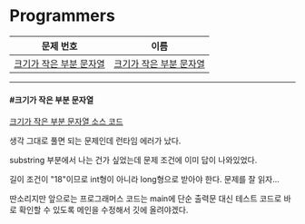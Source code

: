 # Programmers

| 문제 번호                                                                             | 이름                              |
| --------------------------------------------------------------------------------- | ------------------------------- |
| [크기가 작은 부분 문자열](https://school.programmers.co.kr/learn/courses/30/lessons/147355) | [크기가 작은 부분 문자열](#크기가-작은-부분-문자열) |

---

#### #크기가 작은 부분 문자열

[크기가 작은 부분 문자열 소스 코드](https://github.com/hjyeon-n/Algorithm_study/blob/master/Programmers/2023.01/%ED%81%AC%EA%B8%B0%EA%B0%80%20%EC%9E%91%EC%9D%80%20%EB%B6%80%EB%B6%84%20%EB%AC%B8%EC%9E%90%EC%97%B4.java)

생각 그대로 풀면 되는 문제인데 런타임 에러가 났다.

substring 부분에서 나는 건가 싶었는데 문제 조건에 이미 답이 나와있었다.

길이 조건이 "18"이므로 int형이 아니라 long형으로 받아야 한다. 문제를 잘 읽자...

딴소리지만 앞으로는 프로그래머스 코드는 main에 단순 출력문 대신 테스트 코드로 바로 확인할 수 있도록 메인을 수정해서 깃에 올려야겠다.
